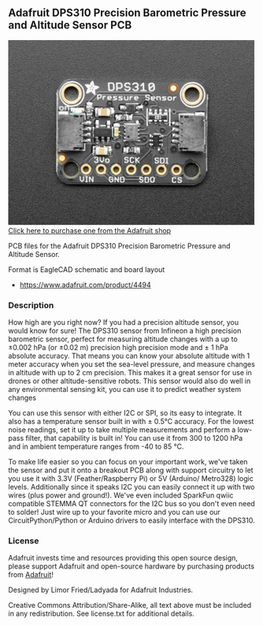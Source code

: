 ## Adafruit DPS310 Precision Barometric Pressure and Altitude Sensor PCB

<a href="http://www.adafruit.com/products/4494"><img src="assets/4494.jpg?raw=true" width="500px"><br/>
Click here to purchase one from the Adafruit shop</a>

PCB files for the Adafruit DPS310 Precision Barometric Pressure and Altitude Sensor. 

Format is EagleCAD schematic and board layout
* https://www.adafruit.com/product/4494

### Description

How high are you right now? If you had a precision altitude sensor, you would know for sure! The DPS310 sensor from Infineon a high precision barometric sensor, perfect for measuring altitude changes with a up to ±0.002 hPa (or ±0.02 m) precision high precision mode and ± 1 hPa absolute accuracy. That means you can know your absolute altitude with 1 meter accuracy when you set the sea-level pressure, and measure changes in altitude with up to 2 cm precision. This makes it a great sensor for use in drones or other altitude-sensitive robots. This sensor would also do well in any environmental sensing kit, you can use it to predict weather system changes

You can use this sensor with either I2C or SPI, so its easy to integrate. It also has a temperature sensor built in with ± 0.5°C accuracy. For the lowest noise readings, set it up to take multiple measurements and perform a low-pass filter, that capability is built in! You can use it from 300 to 1200 hPa and in ambient temperature ranges from -40 to 85 °C.

To make life easier so you can focus on your important work, we've taken the sensor and put it onto a breakout PCB along with support circuitry to let you use it with 3.3V (Feather/Raspberry Pi) or 5V (Arduino/ Metro328) logic levels. Additionally since it speaks I2C you can easily connect it up with two wires (plus power and ground!).  We've even included SparkFun qwiic compatible STEMMA QT connectors for the I2C bus so you don't even need to solder! Just wire up to your favorite micro and you can use our CircuitPython/Python or Arduino drivers to easily interface with the DPS310.

### License

Adafruit invests time and resources providing this open source design, please support Adafruit and open-source hardware by purchasing products from [Adafruit](https://www.adafruit.com)!

Designed by Limor Fried/Ladyada for Adafruit Industries.

Creative Commons Attribution/Share-Alike, all text above must be included in any redistribution. 
See license.txt for additional details.
